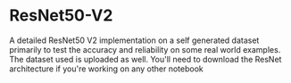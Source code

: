 # ResNet50-V2
A detailed ResNet50 V2 implementation on a self generated dataset primarily to test the accuracy and reliability on some real world examples. The dataset used is uploaded as well.
You'll need to download the ResNet architecture if you're working on any other notebook
